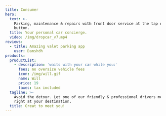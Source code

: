 ```yaml
---
title: Consumer
hero:
  text: >-
    Parking, maintenance & repairs with front door service at the tap of a
    button.
  title: Your personal car concierge.
  video: /img/dropcar_v7.mp4
reviews:
  - title: Amazing valet parking app
    user: Danshdh
products:
  pruductList:
    - description: 'waits with your car while you:'
      fees: no oversize vehicle fees
      icon: /img/will.gif
      name: Will
      price: 19
      taxes: tax included
  tagline: >-
    Avoid the detour. Let one of our friendly & professional drivers meet you
    right at your destination.
  title: Great to meet you!
---
```


